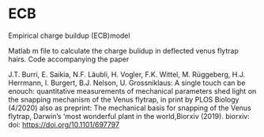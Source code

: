 # ECB
Empirical charge buildup (ECB)model 

Matlab m file to calculate the charge bulidup in deflected venus flytrap hairs. 
Code accompanying the paper 

J.T. Burri, E. Saikia, N.F. Läubli, H. Vogler, F.K. Wittel, M. Rüggeberg, H.J. Herrmann, I. Burgert, B.J. Nelson, U. Grossniklaus: A single touch can be enouch: quantitative measurements of mechanical parameters shed light on the snapping mechanism of the Venus flytrap, in print by PLOS Biology (4/2020) also as preprint: The mechanical basis for snapping of the Venus flytrap, Darwin’s ‘most wonderful plant in the world,Biorxiv (2019). biorxiv: doi: https://doi.org/10.1101/697797
